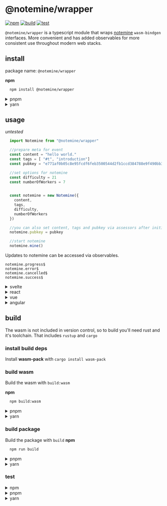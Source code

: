# @notemine/wrapper

[![npm](https://img.shields.io/npm/v/notemine)]( https://www.npmjs.com/package/notemine )
[![build](https://github.com/sandwichfarm/notemine-js/actions/workflows/build.yaml/badge.svg)]( https://github.com/sandwichfarm/notemine-js/actions/workflows/build.yaml ) 
[![test](https://github.com/sandwichfarm/notemine-js/actions/workflows/test.yaml/badge.svg)]( https://github.com/sandwichfarm/notemine-js/actions/workflows/test.yaml )

`@notemine/wrapper` is a typescript module that wraps [notemine](https://github.com/sandwichfarm/notemine) `wasm-bindgen` interfaces. More convenient and has added observables for more consistent use throughout modern web stacks. 

## install
package name: `@notemine/wrapper`

**npm**
```bash
  npm install @notemine/wrapper
```

<details>
<summary>pnpm</summary>

```bash
  pnpm install @notemine/wrapper
```
</details>

<details>
<summary>yarn</summary>

```bash
  yarn install @notemine/wrapper
```
</details>

## usage 
_untested_

```typescript 
  import Notemine from "@notemine/wrapper"

  //prepare meta for event 
  const content = "hello world."
  const tags = [ "#t", "introduction"]
  const pubkey = "e771af0b05c8e95fcdf6feb3500544d2fb1ccd384788e9f490bb3ee28e8ed66f"

  //set options for notemine 
  const difficulty = 21
  const numberOfWorkers = 7
 

  const notemine = new Notemine({
    content,
    tags,
    difficulty,
    numberOfWorkers    
  })

  //you can also set content, tags and pubkey via assessors after initialization. 
  notemine.pubkey = pubkey

  //start notemine
  notemine.mine()
```

Updates to notemine can be accessed via observables.
```
notemine.progress$
notemine.error$
notemine.cancelled$
notemine.success$
```



<details>
<summary>svelte</summary>

```svelte
<script lang="ts">
  import { onMount } from 'svelte';
  import { type Writable, writable } from 'svelte/store';
  import { type ProgressEvent, Notemine } from '@notemine/wrapper';


  const numberOfMiners = 8
  let notemine: Notemine;
  let progress: Writable<ProgressEvent[]> = new writable(new Array(numberOfMiners))
  let success: Writeable<SuccessEvent> = new writable(null)

  onMount(() => {
    notemine = new Notemine({ content: 'Hello, Nostr!', numberOfMiners  });

    const progress$ = miner.progress$.subscribe(progress_ => {
      progress.update( _progress => {
        _progress[progress_.workerId] = progress_
        return _progress
      })
    });

    const success$ = miner.progress$.subscribe(success_ => {
      const {event, totalTime, hashRate}
      success.update( _success => {
        _success = success_
        return _success
      })
      miner.cancel();
    });

    notemine.mine();

    return () => {
      progress$.unsubscribe();
      success$.unsubscribe();
      miner.cancel();
    };
  });
  $: miners = $progress
</script>


<div>
{#each $miners as miner}
<span>Miner #{miner.workerId}: {miner.hashRate}kH/s [Best PoW: ${miner.bestPowData}]
{/each}

{#if($success !== null)}
  <pre>
  {$success.event}
  </pre>
{/if}

</div>
```
</details>



<details>
<summary>react</summary>

```reactjs
  import React, { useEffect } from 'react';
  import { Notemine } from '@notemine/wrapper';

  const MyComponent = () => {
    const notemine = new Notemine({ content: 'Hello, Nostr!' });

    useEffect(() => {
      const subscription = notemine.progress$.subscribe(progress => {
        // Update progress bar or display notemine's progress
      });

      notemine.mine();

      return () => {
        subscription.unsubscribe();
        notemine.cancel();
      };
    }, []);

    return (
      <div>
        {/* Your UI components */}
      </div>
    );
  };

```
</details>

<details>
<summary>vue</summary>

```vue
<template>
  <div>
    <!-- Your UI components -->
  </div>
</template>

<script lang="ts">
import { defineComponent, onMounted, onUnmounted } from 'vue';
import { Notemine } from '@notemine/wrapper';

export default defineComponent({
  name: 'MinerComponent',
  setup() {
    const notemine = new Notemine({ content: 'Hello, Nostr!' });

    onMounted(() => {
      const subscription = notemine.progress$.subscribe(progress => {
        // Update progress bar or display notemine's progress
      });

      notemine.mine();

      onUnmounted(() => {
        subscription.unsubscribe();
        notemine.cancel();
      });
    });

    return {};
  },
});
</script>

```
</details>

<details>
<summary>angular</summary>

```javascript
import { Component, OnInit, OnDestroy } from '@angular/core';
import { Notemine } from '@notemine/wrapper';
import { Subscription } from 'rxjs';

@Component({
  selector: 'app-notemine',
  templateUrl: './notemine.component.html',
})
export class MinerComponent implements OnInit, OnDestroy {
  notemine: Notemine;
  progressSubscription: Subscription;

  ngOnInit() {
    this.notemine = new Notemine({ content: 'Hello, Nostr!' });
    this.progressSubscription = this.notemine.progress$.subscribe(progress => {
      // Update progress bar or display notemine's progress
    });

    this.notemine.mine();
  }

  ngOnDestroy() {
    this.progressSubscription.unsubscribe();
    this.notemine.cancel();
  }
}
```
</details>

## build
The wasm is not included in version control, so to build you'll need rust and it's toolchain. That includes `rustup` and `cargo`

### install build deps

Install **wasm-pack** with `cargo install wasm-pack` 

### build wasm 
Build the wasm with `build:wasm` 

**npm**

```bash
  npm build:wasm
```

<details>
<summary>pnpm</summary>

```bash
  pnpm build:wasm
```
</details>

<details>
<summary>yarn</summary>

```bash
  yarn build:wasm
```
</details>

### build package 

Build the package with `build` 
**npm**

```bash
  npm run build
```

<details>
<summary>pnpm</summary>

```bash
  pnpm run build
```
</details>

<details>
<summary>yarn</summary>

```bash
  yarn build
```
</details>

### test 
<details>
<summary>npm</summary>

```bash
  npm run build
```
</details>

<details>
<summary>pnpm</summary>

```bash
  pnpm run build
```
</details>

<details>
<summary>yarn</summary>

```bash
  yarn build
```
</details>
